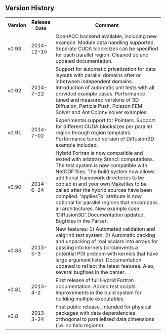 Version History
---------------
<table>
    <tr>
        <th>Version</th>
        <th>Release Date</th>
        <th>Comment</th>
    </tr>
    <tr>
        <td>v0.93</td>
        <td>2014-12-15</td>
        <td>OpenACC backend available, including new example. Module data handling supported. Separate CUDA blocksizes can be specified for each parallel region. Cleaned up and updated documentation.</td>
    </tr>
    <tr>
        <td>v0.92</td>
        <td>2014-7-22</td>
        <td>Support for automatic privatization for data layouts with parallel domains after or inbetween independent domains. Introduction of automatic unit tests with all provided example cases. Performance tuned and measured versions of 3D Diffusion, Particle Push, Poisson FEM Solver and Ant Colony solver examples.</td>
    </tr>
    <tr>
        <td>v0.91</td>
        <td>2014-7-02</td>
        <td>Experimental support for Pointers. Support for different CUDA blocksizes per parallel region through region templates. Performance tuned version of Diffusion3D example included.</td>
    </tr>
    <tr>
        <td>v0.90</td>
        <td>2014-6-24</td>
        <td>Hybrid Fortran is now compatible and tested with arbitrary Stencil computations. The test system is now compatible with NetCDF files. The build system now allows additional framework directories to be copied in and your own Makefiles to be called after the hybrid sources have been compiled. 'appliesTo' attribute is now optional for parallel regions that encompass all architectures. New example case 'Diffusion3D'.Documentation updated. Bugfixes in the Parser.</td>
    </tr>
    <tr>
        <td>v0.85</td>
        <td>2013-5-3</td>
        <td>New features: 1) Automated validation and valgrind test system. 2) Automatic packing and unpacking of real scalars into arrays for passing into kernels (circumvents a potential PGI problem with kernels that have large argument lists). Documentation updated to reflect the latest features. Also, several bugfixes in the parser.</td>
    </tr>
    <tr>
        <td>v0.81</td>
        <td>2013-4-2</td>
        <td>First release of full Hybrid Fortran documentation. Added test scripts. Improvements in the build system for building multiple executables.</td>
    </tr>
    <tr>
        <td>v0.8</td>
        <td>2013-3-24</td>
        <td>First public release. Intended for physical packages with data dependencies orthogonal to parallelized data dimensions (i.e. no halo regions).</td>
    </tr>
</table>